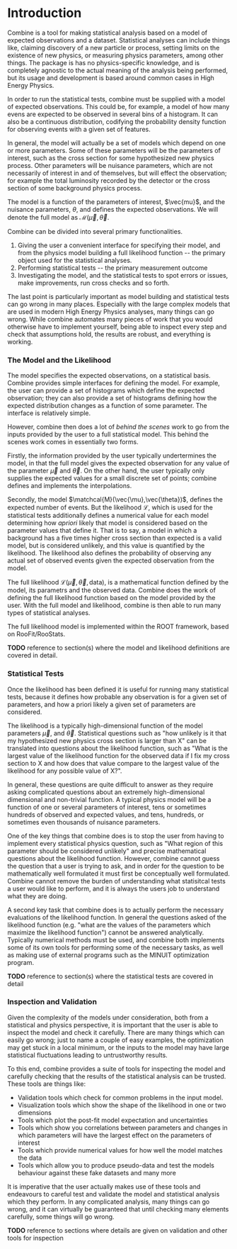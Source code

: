 # Introduction

Combine is a tool for making statistical analysis based on a model of expected observations and a dataset.
Statistical analyses can include things like, claiming discovery of a new particle or process, setting limits on the existence of new physics, or measuring physics parameters, among other things.
The package is has no physics-specific knowledge, and is completely agnostic to the actual meaning of the analysis being performed, but its usage and development is based around common cases in High Energy Physics.

In order to run the statistical tests, combine must be supplied with a model of expected observations. 
This could be, for example, a model of how many evens are expected to be observed in several bins of a histogram.
It can also be a continuous distribution, codifying the probability density function for observing events with a given set of features.

In general, the model will actually be a set of models which depend on one or more parameters. 
Some of these parameters will be the parameters of interest, such as the cross section for some hypothesized new physics process.
Other parameters will be nuisance parameters, which are not necessarily of interest in and of themselves, but will effect the observation; for example the total luminosity recorded by the detector or the cross section of some background physics process.

The model is a function of the parameters of interest, $\vec{mu}$, and the nuisance parameters, $\theta$, and defines the expected observations.
We will denote the full model as $\mathcal{M}(\vec{\mu},\vec{\theta}$. 

Combine can be divided into several primary functionalities.

1. Giving the user a convenient interface for specifying their model, and from the physics model building a full likelihood function -- the primary object used for the statistical analyses.
2. Performing statistical tests -- the primary measurement outcome
3. Investigating the model, and the statistical tests to spot errors or issues, make improvements, run cross checks and so forth.

The last point is particularly important as model building and statistical tests can go wrong in many places. 
Especially with the large complex models that are used in modern High Energy Physics analyses, many things can go wrong.
While combine automates many pieces of work that you would otherwise have to implement yourself, being able to inspect every step and check that assumptions hold, the results are robust, and everything is working.

### The Model and the Likelihood

The model specifies the expected observations, on a statistical basis. 
Combine provides simple interfaces for defining the model.
For example, the user can provide a set of histograms which define the expected observation; they can also provide a set of histograms defining how the expected distribution changes as a function of some parameter.
The interface is relatively simple.

However, combine then does a lot of *behind the scenes* work to go from the inputs provided by the user to a full statistical model. 
This behind the scenes work comes in essentially two forms.

Firstly, the information provided by the user typically undertermines the model, in that the full model gives the expected observation for any value of the parameter $\vec{\mu}$ and $\vec{\theta}$.
On the other hand, the user typically only supplies the expected values for a small discrete set of points; combine defines and implements the interpolations.

Secondly, the model $\matchcal{M}(\vec{\mu},\vec{\theta})$, defines the expected number of events. 
But the likelihood $\mathcal{L}$, which is used for the statistical tests additionally defines a numerical value for each model determining how $a priori$ likely that model is considered based on the parameter values that define it.
That is to say, a model in which a background has a five times higher cross section than expected is a valid model, but is considered unlikely, and this value is quantified by the likelihood.
The likelihood also defines the probability of observing any actual set of observed events given the expected observation from the model.

The full likelihood $\mathcal{L}(\vec{\mu},\vec{\theta}, \mathrm{data})$, is a mathematical function defined by the model, its parametrs and the observed data.
Combine does the work of defining the full likelihood function based on the model provided by the user. 
With the full model and likelihood, combine is then able to run many types of statistical analyses.

The full likelihood model is implemented within the ROOT framework, based on RooFit/RooStats.

**TODO** reference to section(s) where the model and likelihood definitions are covered in detail.

### Statistical Tests

Once the likelihood has been defined it is useful for running many statistical tests, because it defines how probable any observation is for a given set of parameters, and how a priori likely a given set of parameters are considered.

The likelihood is a typically high-dimensional function of the model parameters $\vec{\mu}$, and $\vec{\theta}$. 
Statistical questions such as "how unlikely is it that my hypothesized new physics cross section is larger than X" can be translated into questions about the likelihood function, such as "What is the largest value of the likelihood function for the observed data if I fix my cross section to X and how does that value compare to the largest value of the likelihood for any possible value of X?".

In general, these questions are quite difficult to answer as they require asking complicated questions about an extremely high-dimensional dimensional and non-trivial function. 
A typical physics model will be a function of one or several parameters of interest, tens or sometimes hundreds of observed and expected values, and tens, hundreds, or sometimes even thousands of nuisance parameters.

One of the key things that combine does is to stop the user from having to implement every statistical physics question, such as "What region of this parameter should be considered unlikely" and precise mathematical questions about the likelihood function. 
However, combine cannot guess the question that a user is trying to ask, and in order for the question to be mathematically well formulated it must first be conceptually well formulated.
Combine cannot remove the burden of understanding what statisitcal tests a user would like to perform, and it is always the users job to understand what they are doing.

A second key task that combine does is to actually perform the necessary evaluations of the likelihood function. 
In general the questions asked of the likelihood function (e.g. "what are the values of the parameters which maximize the likelihood function") cannot be answered analytically.
Typically numerical methods must be used, and combine both implements some of its own tools for performing some of the necessary tasks, as well as making use of external programs such as the MINUIT optimization program.

**TODO** reference to section(s) where the statistical tests are covered in detail

### Inspection and Validation

Given the complexity of the models under consideration, both from a statistical and physics perspective, it is important that the user is able to inspect the model and check it carefully.
There are many things which can easily go wrong; just to name a couple of easy examples, the optimization may get stuck in a local minimum, or the inputs to the model may have large statistical fluctuations leading to untrustworthy results.

To this end, combine provides a suite of tools for inspecting the model and carefully checking that the results of the statistical analysis can be trusted.
These tools are things like: 
- Validation tools which check for common problems in the input model. 
- Visualization tools which show the shape of the likelihood in one or two dimensions
- Tools which plot the post-fit model expectation and uncertainties
- Tools which show you correlations between parameters and changes in which parameters will have the largest effect on the parameters of interest
- Tools which provide numerical values for how well the model matches the data
- Tools which allow you to produce pseudo-data and test the models behaviour against these fake datasets
and many more

It is imperative that the user actually makes use of these tools and endeavours to careful test and validate the model and statistical analysis which they perform.
In any complicated analysis, many things can go wrong, and it can virtually be guaranteed that until checking many elements carefully, some things will go wrong.

**TODO** reference to sections where details are given on validation and other tools for inspection


